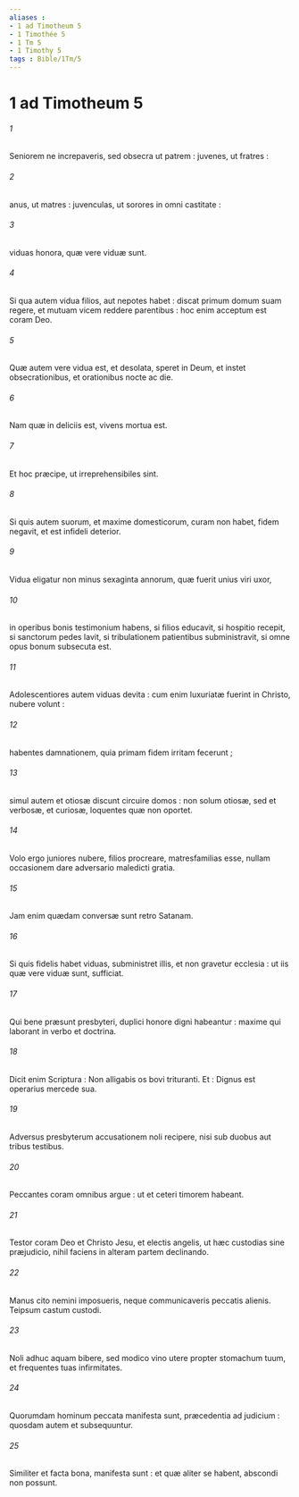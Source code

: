 ```yaml
---
aliases : 
- 1 ad Timotheum 5
- 1 Timothée 5
- 1 Tm 5
- 1 Timothy 5
tags : Bible/1Tm/5
---
```


# 1 ad Timotheum 5

###### 1
Seniorem ne increpaveris, sed obsecra ut patrem : juvenes, ut fratres :
###### 2
anus, ut matres : juvenculas, ut sorores in omni castitate :
###### 3
viduas honora, quæ vere viduæ sunt.
###### 4
Si qua autem vidua filios, aut nepotes habet : discat primum domum suam regere, et mutuam vicem reddere parentibus : hoc enim acceptum est coram Deo.
###### 5
Quæ autem vere vidua est, et desolata, speret in Deum, et instet obsecrationibus, et orationibus nocte ac die.
###### 6
Nam quæ in deliciis est, vivens mortua est.
###### 7
Et hoc præcipe, ut irreprehensibiles sint.
###### 8
Si quis autem suorum, et maxime domesticorum, curam non habet, fidem negavit, et est infideli deterior.
###### 9
Vidua eligatur non minus sexaginta annorum, quæ fuerit unius viri uxor,
###### 10
in operibus bonis testimonium habens, si filios educavit, si hospitio recepit, si sanctorum pedes lavit, si tribulationem patientibus subministravit, si omne opus bonum subsecuta est.
###### 11
Adolescentiores autem viduas devita : cum enim luxuriatæ fuerint in Christo, nubere volunt :
###### 12
habentes damnationem, quia primam fidem irritam fecerunt ;
###### 13
simul autem et otiosæ discunt circuire domos : non solum otiosæ, sed et verbosæ, et curiosæ, loquentes quæ non oportet.
###### 14
Volo ergo juniores nubere, filios procreare, matresfamilias esse, nullam occasionem dare adversario maledicti gratia.
###### 15
Jam enim quædam conversæ sunt retro Satanam.
###### 16
Si quis fidelis habet viduas, subministret illis, et non gravetur ecclesia : ut iis quæ vere viduæ sunt, sufficiat.
###### 17
Qui bene præsunt presbyteri, duplici honore digni habeantur : maxime qui laborant in verbo et doctrina.
###### 18
Dicit enim Scriptura : Non alligabis os bovi trituranti. Et : Dignus est operarius mercede sua.
###### 19
Adversus presbyterum accusationem noli recipere, nisi sub duobus aut tribus testibus.
###### 20
Peccantes coram omnibus argue : ut et ceteri timorem habeant.
###### 21
Testor coram Deo et Christo Jesu, et electis angelis, ut hæc custodias sine præjudicio, nihil faciens in alteram partem declinando.
###### 22
Manus cito nemini imposueris, neque communicaveris peccatis alienis. Teipsum castum custodi.
###### 23
Noli adhuc aquam bibere, sed modico vino utere propter stomachum tuum, et frequentes tuas infirmitates.
###### 24
Quorumdam hominum peccata manifesta sunt, præcedentia ad judicium : quosdam autem et subsequuntur.
###### 25
Similiter et facta bona, manifesta sunt : et quæ aliter se habent, abscondi non possunt.
